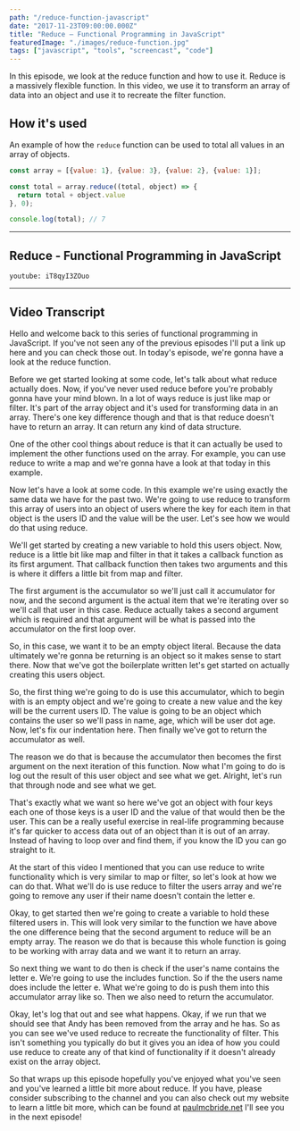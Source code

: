 ```yaml
---
path: "/reduce-function-javascript"
date: "2017-11-23T09:00:00.000Z"
title: "Reduce – Functional Programming in JavaScript"
featuredImage: "./images/reduce-function.jpg"
tags: ["javascript", "tools", "screencast", "code"]
---
```


In this episode, we look at the reduce function and how to use it. Reduce is a massively flexible function. In this video, we use it to transform an array of data into an object and use it to recreate the filter function.

## How it's used

An example of how the `reduce` function can be used to total all values in an array of objects.

```javascript
const array = [{value: 1}, {value: 3}, {value: 2}, {value: 1}];

const total = array.reduce((total, object) => {
  return total + object.value
}, 0);

console.log(total); // 7
```

---

## Reduce - Functional Programming in JavaScript

`youtube: iT8qyI3ZOuo`

---

## Video Transcript

Hello and welcome back to this series of functional programming in JavaScript. If you've not seen any of the previous episodes I'll put a link up here and you can check those out. In today's episode, we're gonna have a look at the reduce function.

Before we get started looking at some code, let's talk about what reduce actually does. Now, if you've never used reduce before you're probably gonna have your mind blown. In a lot of ways reduce is just like map or filter. It's part of the array object and it's used for transforming data in an array. There's one key difference though and that is that reduce doesn't have to return an array. It can return any kind of data structure.

One of the other cool things about reduce is that it can actually be used to implement the other functions used on the array. For example, you can use reduce to write a map and we're gonna have a look at that today in this example.

Now let's have a look at some code. In this example we're using exactly the same data we have for the past two. We're going to use reduce to transform this array of users into an object of users where the key for each item in that object is the users ID and the value will be the user. Let's see how we would do that using reduce.

We'll get started by creating a new variable to hold this users object. Now, reduce is a little bit like map and filter in that it takes a callback function as its first argument. That callback function then takes two arguments and this is where it differs a little bit from map and filter.

The first argument is the accumulator so we'll just call it accumulator for now, and the second argument is the actual item that we're iterating over so we'll call that user in this case. Reduce actually takes a second argument which is required and that argument will be what is passed into the accumulator on the first loop over.

So, in this case, we want it to be an empty object literal. Because the data ultimately we're gonna be returning is an object so it makes sense to start there. Now that we've got the boilerplate written let's get started on actually creating this users object.

So, the first thing we're going to do is use this accumulator, which to begin with is an empty object and we're going to create a new value and the key will be the current users ID. The value is going to be an object which contains the user so we'll pass in name, age, which will be user dot age. Now, let's fix our indentation here. Then finally we've got to return the accumulator as well.

The reason we do that is because the accumulator then becomes the first argument on the next iteration of this function. Now what I'm going to do is log out the result of this user object and see what we get. Alright, let's run that through node and see what we get.

That's exactly what we want so here we've got an object with four keys each one of those keys is a user ID and the value of that would then be the user. This can be a really useful exercise in real-life programming because it's far quicker to access data out of an object than it is out of an array. Instead of having to loop over and find them, if you know the ID you can go straight to it.

At the start of this video I mentioned that you can use reduce to write functionality which is very similar to map or filter, so let's look at how we can do that. What we'll do is use reduce to filter the users array and we're going to remove any user if their name doesn't contain the letter e.

Okay, to get started then we're going to create a variable to hold these filtered users in. This will look very similar to the function we have above the one difference being that the second argument to reduce will be an empty array. The reason we do that is because this whole function is going to be working with array data and we want it to return an array.

So next thing we want to do then is check if the user's name contains the letter e. We're going to use the includes function. So if the the users name does include the letter e. What we're going to do is push them into this accumulator array like so. Then we also need to return the accumulator.

Okay, let's log that out and see what happens. Okay, if we run that we should see that Andy has been removed from the array and he has. So as you can see we've used reduce to recreate the functionality of filter. This isn't something you typically do but it gives you an idea of how you could use reduce to create any of that kind of functionality if it doesn't already exist on the array object.

So that wraps up this episode hopefully you've enjoyed what you've seen and you've learned a little bit more about reduce. If you have, please consider subscribing to the channel and you can also check out my website to learn a little bit more, which can be found at [paulmcbride.net](/) I'll see you in the next episode!
